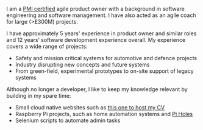 I am a [PMI certified](https://www.youracclaim.com/badges/024777d4-200b-4730-b72b-fed99fdcdcaf/linked_in_profile) agile product owner with a background in software engineering and software management. I have also acted as an agile coach for large (>£300M) projects.

I have approximately 5 years' experience in product owner and similar roles and 12 years’ software development experience overall. My experience covers a wide range of projects:
- Safety and mission critical systems for automotive and defence projects
- Industry disrupting new concepts and future systems
- From green-field, experimental prototypes to on-site support of legacy systems

Although no longer a developer, I like to keep my knowledge relevant by building in my spare time:
- Small cloud native websites such as [this one to host my CV](http://www.cv.tomhigson.com/)
- Raspberry Pi projects, such as home automation systems and [Pi Holes](https://pi-hole.net/)
- Selenium scripts to automate admin tasks